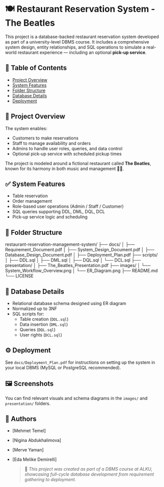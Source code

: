 # 🍽️ Restaurant Reservation System - The Beatles

This project is a database-backed restaurant reservation system developed as part of a university-level DBMS course. It includes a comprehensive system design, entity relationships, and SQL operations to simulate a real-world restaurant experience — including an optional **pick-up service**.

## 📌 Table of Contents
- [Project Overview](#project-overview)
- [System Features](#system-features)
- [Folder Structure](#folder-structure)
- [Database Details](#database-details)
- [Deployment](#deployment)


## 🚀 Project Overview

The system enables:
- Customers to make reservations
- Staff to manage availability and orders
- Admins to handle user roles, queries, and data control
- Optional pick-up service with scheduled pickup times

The project is modeled around a fictional restaurant called **The Beatles**, known for its harmony in both music and management 🍴🎶.

## ✅ System Features
- Table reservation
- Order management
- Role-based user operations (Admin / Staff / Customer)
- SQL queries supporting DDL, DML, DQL, DCL
- Pick-up service logic and scheduling

## 📁 Folder Structure
restaurant-reservation-management-system/
├── docs/
│   ├── Requirement_Document.pdf
│   ├── System_Design_Document.pdf
│   ├── Database_Design_Document.pdf
│   ├── Deployment_Plan.pdf
├── scripts/
│   ├── DDL.sql
│   ├── DML.sql
│   ├── DQL.sql
│   └── DCL.sql
├── presentation/
│   ├── The_Beatles_Presentation.pdf
├── images/
│   └── System_Workflow_Overview.png
│   └── ER_Diagram.png
├── README.md
└── LICENSE


## 🧠 Database Details
- Relational database schema designed using ER diagram
- Normalized up to 3NF
- SQL scripts for:
  - Table creation (`DDL.sql`)
  - Data insertion (`DML.sql`)
  - Queries (`DQL.sql`)
  - User rights (`DCL.sql`)

## ⚙️ Deployment
See `docs/Deployment_Plan.pdf` for instructions on setting up the system in your local DBMS (MySQL or PostgreSQL recommended).

## 🖼️ Screenshots
You can find relevant visuals and schema diagrams in the `images/` and `presentation/` folders.

## 👥 Authors
- [Mehmet Temel]
- [Nigina Abdukhalimova]
- [Merve Yaman]
- [Eda Melike Demirelli]

  > 📌 *This project was created as part of a DBMS course at ALKU, showcasing full-cycle database development from requirement gathering to deployment.*
